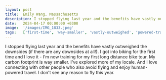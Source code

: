 ```yaml
---
layout: post
title:  Emily Wang, Massachusetts
description: I stopped flying last year and the benefits have vastly outweighed the downsides (if there are any downsides at all!). I got into biking for the first...
date:   2024-04-17 00:00:00 +0300
image:  '/images/IMG_1833.jpeg'
tags:   ['first-time', 'way-smaller', 'vastly-outweighed', 'powered-travel', 'enjoy-human', 'carbon-footprint', 'love-connecting', 'year']
---
```

I stopped flying last year and the benefits have vastly outweighed the downsides (if there are any downsides at all!). I got into biking for the first time and I love it - I'm now training for my first long distance bike tour. My carbon footprint is way smaller. I've explored more of my locale. And I love connecting with other people who also avoid flying and enjoy human-powered travel. I don't see any reason to fly this year.

